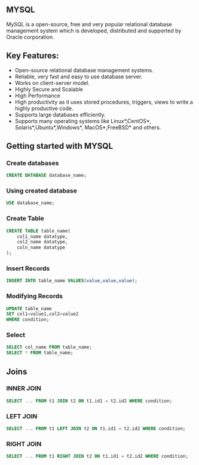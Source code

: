##  MYSQL

MySQL is a open-source, free and very popular relational database management system which is developed, distributed and supported by Oracle corporation.

## Key Features:
* Open-source relational database management systems.
* Reliable, very fast and easy to use database server.
* Works on client-server model.
* Highly Secure and Scalable
* High Performance
* High productivity as it uses stored procedures, triggers, views to write a highly productive code.
* Supports large databases efficiently.
* Supports many operating systems like Linux*,CentOS*, Solaris*,Ubuntu*,Windows*, MacOS*,FreeBSD* and others.

## Getting started with MYSQL

### Create databases 

```sql
CREATE DATABASE database_name;
```

### Using created database 

```sql
USE database_name;
```
### Create Table

```sql
CREATE TABLE table_name(
	col1_name datatype,
	col2_name datatype,
	coln_name datatype
);
```

### Insert Records 

```sql
INSERT INTO table_name VALUES(value,value,value);
```

### Modifying Records

```sql
UPDATE table_name
SET col1=value1,col2=value2
WHERE condition;
```
### Select 
```sql
SELECT col_name FROM table_name;
SELECT * FROM table_name;
```


## Joins 

### INNER JOIN 
```sql
SELECT ... FROM t1 JOIN t2 ON t1.id1 = t2.id2 WHERE condition;
```

### LEFT JOIN

```sql
SELECT ... FROM t1 LEFT JOIN t2 ON t1.id1 = t2.id2 WHERE condition;
```

### RIGHT JOIN

```sql
SELECT ... FROM t1 RIGHT JOIN t2 ON t1.id1 = t2.id2 WHERE condition;
```
